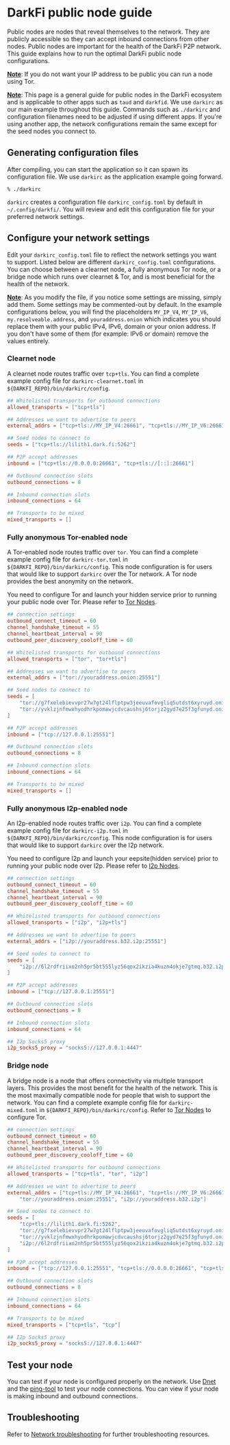 # DarkFi public node guide

Public nodes are nodes that reveal themselves to the network. They are publicly
accessible so they can accept inbound connections from other nodes.
Public nodes are important for the health of the DarkFi P2P network. This guide 
explains how to run the optimal DarkFi public node configurations.

<u><b>Note</b></u>: If you do not want your IP address to be public you can run 
a node using Tor.

<u><b>Note</b></u>: This page is a general guide for public nodes in the DarkFi 
ecosystem and is applicable to other apps such as `taud` and `darkfid`. We use 
`darkirc` as our main example throughout this guide. Commands such as `./darkirc`
and configuration filenames need to be adjusted if using different apps.
If you're using another app, the network configurations remain the same except 
for the seed nodes you connect to. 

## Generating configuration files

After compiling, you can start the application so it can spawn its configuration 
file. We use `darkirc` as the application example going forward.

```shell
% ./darkirc
```

`darkirc` creates a configuration file `darkirc_config.toml` by default in 
`~/.config/darkfi/`. You will review and edit this configuration file for your 
preferred network settings. 

## Configure your network settings

Edit your `darkirc_config.toml` file to reflect the network settings you want 
to support. Listed below are different `darkirc_config.toml` configurations. You 
can choose between a clearnet node, a fully anonymous Tor node, or a bridge 
node which runs over clearnet & Tor, and is most beneficial for the health of 
the network.

<u><b>Note</b></u>: As you modify the file, if you notice some settings are missing, 
simply add them. Some settings may be commented-out by default. In the example 
configurations below, you will find the placeholders `MY_IP_V4`, `MY_IP_V6`, 
`my.resolveable.address`, and `youraddress.onion` which indicates you should replace 
them with your public IPv4, IPv6, domain or your onion address. If you don't 
have some of them (for example: IPv6 or domain) remove the values entirely.

### Clearnet node

A clearnet node routes traffic over `tcp+tls`. You can find a complete example config 
file for `darkirc-clearnet.toml` in `${DARKFI_REPO}/bin/darkirc/config`.

```toml
## Whitelisted transports for outbound connections
allowed_transports = ["tcp+tls"]

## Addresses we want to advertise to peers
external_addrs = ["tcp+tls://MY_IP_V4:26661", "tcp+tls://MY_IP_V6:26661", "tcp+tls://my.resolveable.address:26661"]

## Seed nodes to connect to 
seeds = ["tcp+tls://lilith1.dark.fi:5262"]

## P2P accept addresses
inbound = ["tcp+tls://0.0.0.0:26661", "tcp+tls://[::]:26661"]

## Outbound connection slots
outbound_connections = 8

## Inbound connection slots
inbound_connections = 64

## Transports to be mixed
mixed_transports = []
```

### Fully anonymous Tor-enabled node

A Tor-enabled node routes traffic over `tor`. You can find a complete example config 
file for `darkirc-tor.toml` in `${DARKFI_REPO}/bin/darkirc/config`. This node 
configuration is for users that would like to support `darkirc` over the Tor 
network. A Tor node provides the best anonymity on the network.

You need to configure Tor and launch your hidden service prior to running your 
public node over Tor. Please refer to 
[Tor Nodes](tor-guide.md#inbound-node-settings).

```toml
## connection settings
outbound_connect_timeout = 60
channel_handshake_timeout = 55
channel_heartbeat_interval = 90
outbound_peer_discovery_cooloff_time = 60

## Whitelisted transports for outbound connections
allowed_transports = ["tor", "tor+tls"]

## Addresses we want to advertise to peers
external_addrs = ["tor://youraddress.onion:25551"]

## Seed nodes to connect to 
seeds = [
    "tor://g7fxelebievvpr27w7gt24lflptpw3jeeuvafovgliq5utdst6xyruyd.onion:25552",
    "tor://yvklzjnfmwxhyodhrkpomawjcdvcaushsj6torjz2gyd7e25f3gfunyd.onion:25552",
]

## P2P accept addresses
inbound = ["tcp://127.0.0.1:25551"]

## Outbound connection slots
outbound_connections = 8

## Inbound connection slots
inbound_connections = 64

## Transports to be mixed
mixed_transports = []
```

### Fully anonymous I2p-enabled node

An I2p-enabled node routes traffic over `i2p`. You can find a complete example config
file for `darkirc-i2p.toml` in `${DARKFI_REPO}/bin/darkirc/config`. This node
configuration is for users that would like to support `darkirc` over the I2p
network.

You need to configure I2p and launch your eepsite(hidden service) prior to running your
public node over I2p. Please refer to
[I2p Nodes](i2p-guide.md#inbound-node-settings).

```toml
## connection settings
outbound_connect_timeout = 60
channel_handshake_timeout = 55
channel_heartbeat_interval = 90
outbound_peer_discovery_cooloff_time = 60

## Whitelisted transports for outbound connections
allowed_transports = ["i2p", "i2p+tls"]

## Addresses we want to advertise to peers
external_addrs = ["i2p://youraddress.b32.i2p:25551"]

## Seed nodes to connect to
seeds = [
    "i2p://6l2rdfriixo2nh5pr5bt555lyz56qox2ikzia4kuzm4okje7gtmq.b32.i2p:5262"
]

## P2P accept addresses
inbound = ["tcp://127.0.0.1:25551"]

## Outbound connection slots
outbound_connections = 8

## Inbound connection slots
inbound_connections = 64

## I2p Socks5 proxy
i2p_socks5_proxy = "socks5://127.0.0.1:4447"
```

### Bridge node

A bridge node is a node that offers connectivity via multiple transport layers. 
This provides the most benefit for the health of the network. This is the most 
maximally compatible node for people that wish to support the network. You can 
find a complete example config file for `darkirc-mixed.toml` in 
`${DARKFI_REPO}/bin/darkirc/config`. Refer to 
[Tor Nodes](tor-guide.md#inbound-node-settings) to configure Tor.

<!-- TODO: replace the i2p seed address with an official one-->
```toml
## connection settings
outbound_connect_timeout = 60
channel_handshake_timeout = 55
channel_heartbeat_interval = 90
outbound_peer_discovery_cooloff_time = 60

## Whitelisted transports for outbound connections
allowed_transports = ["tcp+tls", "tor", "i2p"]

## Addresses we want to advertise to peers
external_addrs = ["tcp+tls://MY_IP_V4:26661", "tcp+tls://MY_IP_V6:26661", "tcp+tls://my.resolveable.address:26661",
    "tor://youraddress.onion:25551", "i2p://youraddress.b32.i2p"]

## Seed nodes to connect to 
seeds = [
    "tcp+tls://lilith1.dark.fi:5262",
    "tor://g7fxelebievvpr27w7gt24lflptpw3jeeuvafovgliq5utdst6xyruyd.onion:25552",
    "tor://yvklzjnfmwxhyodhrkpomawjcdvcaushsj6torjz2gyd7e25f3gfunyd.onion:25552",
    "i2p://6l2rdfriixo2nh5pr5bt555lyz56qox2ikzia4kuzm4okje7gtmq.b32.i2p:5262"
]

## P2P accept addresses
inbound = ["tcp://127.0.0.1:25551", "tcp+tls://0.0.0.0:26661", "tcp+tls://[::]:26661"]

## Outbound connection slots
outbound_connections = 8

## Inbound connection slots
inbound_connections = 64

## Transports to be mixed
mixed_transports = ["tcp+tls", "tcp"]

## I2p Socks5 proxy
i2p_socks5_proxy = "socks5://127.0.0.1:4447"
```

## Test your node

You can test if your node is configured properly on the network. Use 
[Dnet](../../learn/dchat/network-tools/using-dnet.md) and the
[ping-tool](../network-troubleshooting.md#ping-tool) to test your node
connections. You can view if your node is making inbound and outbound connections.

## Troubleshooting

Refer to [Network troubleshooting](../network-troubleshooting.md)
for further troubleshooting resources.
